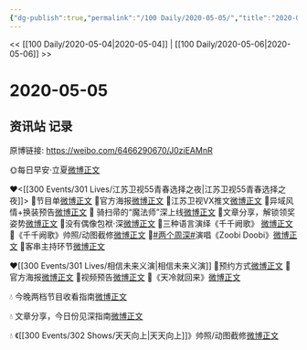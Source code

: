 ```yaml
---
{"dg-publish":true,"permalink":"/100 Daily/2020-05-05/","title":"2020-05-05","created":"2023-04-03T21:18:34.623+08:00","updated":"2023-04-03T21:19:05.484+08:00"}
---
```



<< [[100 Daily/2020-05-04\|2020-05-04]] | [[100 Daily/2020-05-06\|2020-05-06]] >>

# 2020-05-05

## 资讯站 记录

原博链接: https://weibo.com/6466290670/J0ziEAMnR

🌞每日早安·立夏[微博正文](https://m.weibo.cn/6466290670/4501138470676366)

❤️<[[300 Events/301 Lives/江苏卫视55青春选择之夜\|江苏卫视55青春选择之夜]]>
🎵节目单[微博正文](https://m.weibo.cn/6466290670/4501178958262158)
🎵官方海报[微博正文](https://m.weibo.cn/6466290670/4501190802719489)
🎵江苏卫视VX推文[微博正文](https://m.weibo.cn/6466290670/4501190845746665)
🎵异域风情+换装预告[微博正文](https://m.weibo.cn/6466290670/4501204930021964)
🎵 骑扫帚的“魔法师”深上线[微博正文](https://m.weibo.cn/6466290670/4501242750175970)
🎵文章分享，解锁领奖姿势[微博正文](https://m.weibo.cn/6466290670/4501284595920551)
🎵没有偶像包袱·深[微博正文](https://m.weibo.cn/6466290670/4501285698871552)
🎵三种语言演绎《千千阙歌》 [微博正文](https://m.weibo.cn/6466290670/4501358549868154)
🎵《千千阙歌》帅照/动图截修[微博正文](https://m.weibo.cn/6466290670/4501390708491542)
🎵[#两个周深#](https://s.weibo.com/weibo?q=%23%E4%B8%A4%E4%B8%AA%E5%91%A8%E6%B7%B1%23)演唱《Zoobi Doobi》[微博正文](https://m.weibo.cn/6466290670/4501333824834972)
🎵客串主持环节[微博正文](https://m.weibo.cn/6466290670/4501372722907445)

❤️[[300 Events/301 Lives/相信未来义演\|相信未来义演]]
🌿预约方式[微博正文](https://m.weibo.cn/6466290670/4501183911861222)
🌿官方海报[微博正文](https://m.weibo.cn/6466290670/4501244062270162)
🌿视频预告[微博正文](https://m.weibo.cn/6466290670/4501297485132327)
🌿《天冷就回来》[微博正文](https://m.weibo.cn/6466290670/4501345749337450)

💧 今晚两档节目收看指南[微博正文](https://m.weibo.cn/6466290670/4501187213444487)

💧 文章分享，今日份见深指南[微博正文](https://m.weibo.cn/6466290670/4501204447895039)

💧 《[[300 Events/302 Shows/天天向上\|天天向上]]》帅照/动图截修[微博正文](https://m.weibo.cn/6466290670/4501266045032145)
